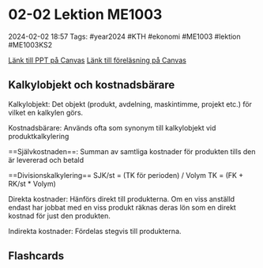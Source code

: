 # 02-02 Lektion ME1003

2024-02-02 18:57
Tags: #year2024 #KTH #ekonomi #ME1003 #lektion #ME1003KS2

[Länk till PPT på Canvas](https://canvas.kth.se/courses/44986/files/folder/2.%20F%C3%B6rel%C3%A4sningar?preview=7584449)
[Länk till föreläsning på Canvas](https://canvas.kth.se/courses/44986/external_tools/2427)

## Kalkylobjekt och kostnadsbärare

Kalkylobjekt: Det objekt (produkt, avdelning, maskintimme, projekt etc.) för vilket en kalkylen görs.

Kostnadsbärare: Används ofta som synonym till kalkylobjekt vid produktkalkylering

==Självkostnaden==: Summan av samtliga kostnader för produkten tills den är levererad och betald

==Divisionskalkylering==
SJK/st = (TK för perioden) / Volym
TK = (FK + RK/st * Volym)

Direkta kostnader: Hänförs direkt till produkterna. Om en viss anställd endast har jobbat med en viss produkt räknas deras lön som en direkt kostnad för just den produkten.

Indirekta kostnader: Fördelas stegvis till produkterna.

## Flashcards
